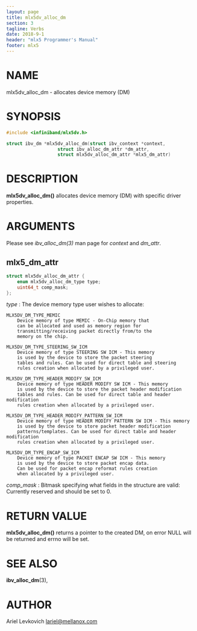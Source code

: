 ```yaml
---
layout: page
title: mlx5dv_alloc_dm
section: 3
tagline: Verbs
date: 2018-9-1
header: "mlx5 Programmer's Manual"
footer: mlx5
---
```


# NAME

mlx5dv_alloc_dm - allocates device memory (DM)

# SYNOPSIS

```c
#include <infiniband/mlx5dv.h>

struct ibv_dm *mlx5dv_alloc_dm(struct ibv_context *context,
			       struct ibv_alloc_dm_attr *dm_attr,
			       struct mlx5dv_alloc_dm_attr *mlx5_dm_attr)
```


# DESCRIPTION

**mlx5dv_alloc_dm()** allocates device memory (DM) with specific driver properties.

# ARGUMENTS

Please see *ibv_alloc_dm(3)* man page for *context* and *dm_attr*.

## mlx5_dm_attr

```c
struct mlx5dv_alloc_dm_attr {
	enum mlx5dv_alloc_dm_type type;
	uint64_t comp_mask;
};
```

*type*
:	The device memory type user wishes to allocate:

	MLX5DV_DM_TYPE_MEMIC
		Device memory of type MEMIC - On-Chip memory that
		can be allocated and used as memory region for
		transmitting/receiving packet directly from/to the
		memory on the chip.

	MLX5DV_DM_TYPE_STEERING_SW_ICM
		Device memory of type STEERING SW ICM - This memory
		is used by the device to store the packet steering
		tables and rules. Can be used for direct table and steering
		rules creation when allocated by a privileged user.

	MLX5DV_DM_TYPE_HEADER_MODIFY_SW_ICM
		Device memory of type HEADER MODIFY SW ICM - This memory
		is used by the device to store the packet header modification
		tables and rules. Can be used for direct table and header modification
		rules creation when allocated by a privileged user.

	MLX5DV_DM_TYPE_HEADER_MODIFY_PATTERN_SW_ICM
		Device memory of type HEADER MODIFY PATTERN SW ICM - This memory
		is used by the device to store packet header modification
		patterns/templates. Can be used for direct table and header modification
		rules creation when allocated by a privileged user.

	MLX5DV_DM_TYPE_ENCAP_SW_ICM
		Device memory of type PACKET ENCAP SW ICM - This memory
		is used by the device to store packet encap data.
		Can be used for packet encap reformat rules creation
		when allocated by a privileged user.

*comp_mask*
:	Bitmask specifying what fields in the structure are valid:
	Currently reserved and should be set to 0.

# RETURN VALUE

**mlx5dv_alloc_dm()**
returns a pointer to the created DM, on error NULL will be returned and errno will be set.


# SEE ALSO

**ibv_alloc_dm**(3),

# AUTHOR

Ariel Levkovich <lariel@mellanox.com>
